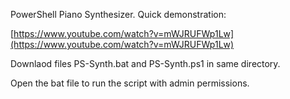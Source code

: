 PowerShell Piano Synthesizer. Quick demonstration:

[https://www.youtube.com/watch?v=mWJRUFWp1Lw](https://www.youtube.com/watch?v=mWJRUFWp1Lw)

Downlaod files PS-Synth.bat and PS-Synth.ps1 in same directory.

Open the bat file to run the script with admin permissions.
